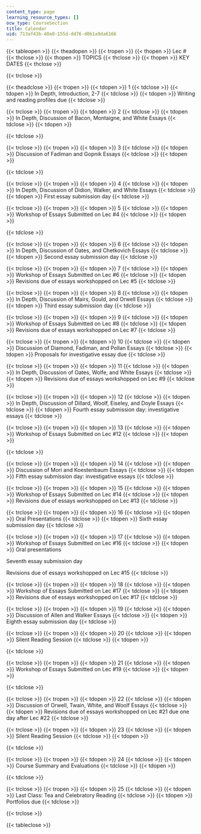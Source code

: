 ```yaml
---
content_type: page
learning_resource_types: []
ocw_type: CourseSection
title: Calendar
uid: 713af43b-40a0-155d-dd76-d0b1a9da6166
---
```


{{< tableopen >}}
{{< theadopen >}}
{{< tropen >}}
{{< thopen >}}
Lec #
{{< thclose >}}
{{< thopen >}}
TOPICS
{{< thclose >}}
{{< thopen >}}
KEY DATES
{{< thclose >}}

{{< trclose >}}

{{< theadclose >}}
{{< tropen >}}
{{< tdopen >}}
1
{{< tdclose >}}
{{< tdopen >}}
In Depth, Introduction, 2-7
{{< tdclose >}}
{{< tdopen >}}
Writing and reading profiles due
{{< tdclose >}}

{{< trclose >}}
{{< tropen >}}
{{< tdopen >}}
2
{{< tdclose >}}
{{< tdopen >}}
In Depth, Discussion of Bacon, Montaigne, and White Essays
{{< tdclose >}}
{{< tdopen >}}

{{< tdclose >}}

{{< trclose >}}
{{< tropen >}}
{{< tdopen >}}
3
{{< tdclose >}}
{{< tdopen >}}
Discussion of Fadiman and Gopnik Essays
{{< tdclose >}}
{{< tdopen >}}

{{< tdclose >}}

{{< trclose >}}
{{< tropen >}}
{{< tdopen >}}
4
{{< tdclose >}}
{{< tdopen >}}
In Depth, Discussion of Didion, Walker, and White Essays
{{< tdclose >}}
{{< tdopen >}}
First essay submission day
{{< tdclose >}}

{{< trclose >}}
{{< tropen >}}
{{< tdopen >}}
5
{{< tdclose >}}
{{< tdopen >}}
Workshop of Essays Submitted on Lec #4
{{< tdclose >}}
{{< tdopen >}}

{{< tdclose >}}

{{< trclose >}}
{{< tropen >}}
{{< tdopen >}}
6
{{< tdclose >}}
{{< tdopen >}}
In Depth, Discussion of Oates, and Chetkovich Essays
{{< tdclose >}}
{{< tdopen >}}
Second essay submission day
{{< tdclose >}}

{{< trclose >}}
{{< tropen >}}
{{< tdopen >}}
7
{{< tdclose >}}
{{< tdopen >}}
Workshop of Essays Submitted on Lec #6
{{< tdclose >}}
{{< tdopen >}}
Revisions due of essays workshopped on Lec #5
{{< tdclose >}}

{{< trclose >}}
{{< tropen >}}
{{< tdopen >}}
8
{{< tdclose >}}
{{< tdopen >}}
In Depth, Discussion of Mairs, Gould, and Orwell Essays
{{< tdclose >}}
{{< tdopen >}}
Third essay submission day
{{< tdclose >}}

{{< trclose >}}
{{< tropen >}}
{{< tdopen >}}
9
{{< tdclose >}}
{{< tdopen >}}
Workshop of Essays Submitted on Lec #8
{{< tdclose >}}
{{< tdopen >}}
Revisions due of essays workshopped on Lec #7
{{< tdclose >}}

{{< trclose >}}
{{< tropen >}}
{{< tdopen >}}
10
{{< tdclose >}}
{{< tdopen >}}
Discussion of Diamond, Fadiman, and Pollan Essays
{{< tdclose >}}
{{< tdopen >}}
Proposals for investigative essay due
{{< tdclose >}}

{{< trclose >}}
{{< tropen >}}
{{< tdopen >}}
11
{{< tdclose >}}
{{< tdopen >}}
In Depth, Discussion of Oates, Wolfe, and White Essays
{{< tdclose >}}
{{< tdopen >}}
Revisions due of essays workshopped on Lec #9
{{< tdclose >}}

{{< trclose >}}
{{< tropen >}}
{{< tdopen >}}
12
{{< tdclose >}}
{{< tdopen >}}
In Depth, Discussion of Dillard, Woolf, Eiseley, and Doyle Essays
{{< tdclose >}}
{{< tdopen >}}
Fourth essay submission day: investigative essays
{{< tdclose >}}

{{< trclose >}}
{{< tropen >}}
{{< tdopen >}}
13
{{< tdclose >}}
{{< tdopen >}}
Workshop of Essays Submitted on Lec #12
{{< tdclose >}}
{{< tdopen >}}

{{< tdclose >}}

{{< trclose >}}
{{< tropen >}}
{{< tdopen >}}
14
{{< tdclose >}}
{{< tdopen >}}
Discussion of Mori and Koestenbaum Essays
{{< tdclose >}}
{{< tdopen >}}
Fifth essay submission day: investigative essays
{{< tdclose >}}

{{< trclose >}}
{{< tropen >}}
{{< tdopen >}}
15
{{< tdclose >}}
{{< tdopen >}}
Workshop of Essays Submitted on Lec #14
{{< tdclose >}}
{{< tdopen >}}
Revisions due of essays workshopped on Lec #13
{{< tdclose >}}

{{< trclose >}}
{{< tropen >}}
{{< tdopen >}}
16
{{< tdclose >}}
{{< tdopen >}}
Oral Presentations
{{< tdclose >}}
{{< tdopen >}}
Sixth essay submission day
{{< tdclose >}}

{{< trclose >}}
{{< tropen >}}
{{< tdopen >}}
17
{{< tdclose >}}
{{< tdopen >}}
Workshop of Essays Submitted on Lec #16
{{< tdclose >}}
{{< tdopen >}}
Oral presentations  
  
Seventh essay submission day  
  
Revisions due of essays workshopped on Lec #15
{{< tdclose >}}

{{< trclose >}}
{{< tropen >}}
{{< tdopen >}}
18
{{< tdclose >}}
{{< tdopen >}}
Workshop of Essays Submitted on Lec #17
{{< tdclose >}}
{{< tdopen >}}
Revisions due of essays workshopped on Lec #17
{{< tdclose >}}

{{< trclose >}}
{{< tropen >}}
{{< tdopen >}}
19
{{< tdclose >}}
{{< tdopen >}}
Discussion of Allen and Walker Essays
{{< tdclose >}}
{{< tdopen >}}
Eighth essay submission day
{{< tdclose >}}

{{< trclose >}}
{{< tropen >}}
{{< tdopen >}}
20
{{< tdclose >}}
{{< tdopen >}}
Silent Reading Session
{{< tdclose >}}
{{< tdopen >}}

{{< tdclose >}}

{{< trclose >}}
{{< tropen >}}
{{< tdopen >}}
21
{{< tdclose >}}
{{< tdopen >}}
Workshop of Essays Submitted on Lec #19
{{< tdclose >}}
{{< tdopen >}}

{{< tdclose >}}

{{< trclose >}}
{{< tropen >}}
{{< tdopen >}}
22
{{< tdclose >}}
{{< tdopen >}}
Discussion of Orwell, Twain, White, and Woolf Essays
{{< tdclose >}}
{{< tdopen >}}
Revisions due of essays workshopped on Lec #21 due one day after Lec #22
{{< tdclose >}}

{{< trclose >}}
{{< tropen >}}
{{< tdopen >}}
23
{{< tdclose >}}
{{< tdopen >}}
Silent Reading Session
{{< tdclose >}}
{{< tdopen >}}

{{< tdclose >}}

{{< trclose >}}
{{< tropen >}}
{{< tdopen >}}
24
{{< tdclose >}}
{{< tdopen >}}
Course Summary and Evaluations
{{< tdclose >}}
{{< tdopen >}}

{{< tdclose >}}

{{< trclose >}}
{{< tropen >}}
{{< tdopen >}}
25
{{< tdclose >}}
{{< tdopen >}}
Last Class: Tea and Celebratory Reading
{{< tdclose >}}
{{< tdopen >}}
Portfolios due
{{< tdclose >}}

{{< trclose >}}

{{< tableclose >}}